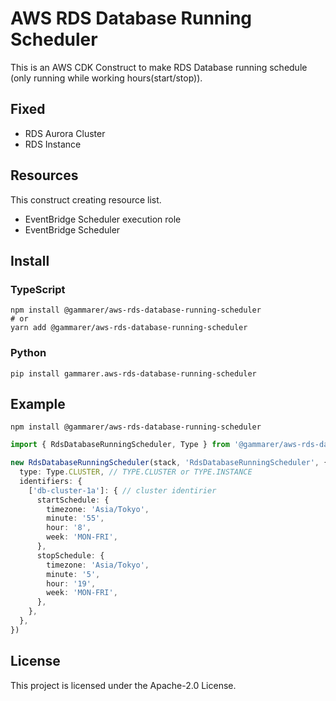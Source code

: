 # AWS RDS Database Running Scheduler

This is an AWS CDK Construct to make RDS Database running schedule (only running while working hours(start/stop)).

## Fixed

- RDS Aurora Cluster
- RDS Instance

## Resources

This construct creating resource list.

- EventBridge Scheduler execution role
- EventBridge Scheduler

## Install

### TypeScript

```shell
npm install @gammarer/aws-rds-database-running-scheduler
# or
yarn add @gammarer/aws-rds-database-running-scheduler
```

### Python

```shell
pip install gammarer.aws-rds-database-running-scheduler
```

## Example

```shell
npm install @gammarer/aws-rds-database-running-scheduler
```

```typescript
import { RdsDatabaseRunningScheduler, Type } from '@gammarer/aws-rds-database-running-scheduler';

new RdsDatabaseRunningScheduler(stack, 'RdsDatabaseRunningScheduler', {
  type: Type.CLUSTER, // TYPE.CLUSTER or TYPE.INSTANCE
  identifiers: {
    ['db-cluster-1a']: { // cluster identirier
      startSchedule: {
        timezone: 'Asia/Tokyo',
        minute: '55',
        hour: '8',
        week: 'MON-FRI',
      },
      stopSchedule: {
        timezone: 'Asia/Tokyo',
        minute: '5',
        hour: '19',
        week: 'MON-FRI',
      },
    },
  },
})

```

## License

This project is licensed under the Apache-2.0 License.



